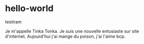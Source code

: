 # hello-world
testiram

Je m'appelle Tinka Tonka. Je suis une nouvelle entusiaste sur site d'internet. Aujourd'hui j'ai mange du poison, j'ai l'aime bcp.
